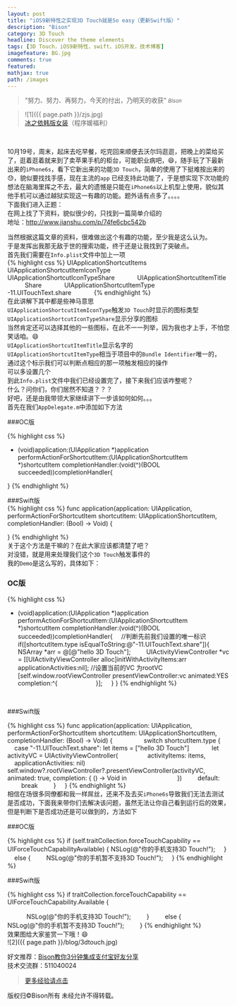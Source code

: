 ```yaml
---
layout: post
title: "iOS9新特性之实现3D Touch就是So easy（更新Swift版）"
description: "Bison"
category: 3D Touch
headline: Discover the theme elements
tags: [3D Touch，iOS9新特性，swift，iOS开发，技术博客]
imagefeature: BG.jpg
comments: true
featured: 
mathjax: true
path: /images
---
```


>&quot;努力、努力、再努力，今天的付出，乃明天的收获&quot;
><small><cite title="Plato">Bison</cite></small>

>![1]({{ page.path }}/zjs.jpg)<br>
>[冰之依韩版女装](http://allluckly.taobao.com/)（程序媛福利）<br>


<br>


10月19号，周末，起床去吃早餐，吃完回来顺便去沃尔玛逛逛，把晚上的菜给买了，逛着逛着就来到了卖苹果手机的柜台，可能职业病吧，😄，随手玩了下最新出来的`iPhone6s`，看下它新出来的功能`3D Touch`，简单的使用了下挺难按出来的😓，貌似要找找手感，现在主流的`app` 已经支持此功能了，于是想实现下次功能的想法在脑海里挥之不去，最大的遗憾是只能在`iPhone6s`以上机型上使用，貌似其他手机可以通过越狱实现这一有趣的功能。题外话有点多了。。。。<br>
下面我们进入正题：<br>
在网上找了下资料，貌似很少的，只找到一篇简单介绍的<br>
地址：http://www.jianshu.com/p/74fe6cbc542b<br>

当然根据这篇文章的资料，很难做出这个有趣的功能，至少我是这么认为。<br>
于是发挥出我那无敌于世的搜索功能，终于还是让我找到了突破点。<br>
首先我们需要在`Info.plist`文件中加上一项<br>
{% highlight css %}
<key>UIApplicationShortcutItems</key>
    <array>
        <dict>
            <key>UIApplicationShortcutItemIconType</key>
            <string>UIApplicationShortcutIconTypeShare</string>
            <key>UIApplicationShortcutItemTitle</key>
            <string>Share</string>
            <key>UIApplicationShortcutItemType</key>
            <string>-11.UITouchText.share</string>
        </dict>
    </array>
{% endhighlight %}
<br>
在此讲解下其中都是些神马意思<br>
`UIApplicationShortcutItemIconType`触发`3D Touch`时显示的图标类型<br>
`UIApplicationShortcutIconTypeShare`显示分享的图标<br>
当然肯定还可以选择其他的一些图标，在此不一一列举，因为我也才上手，不怕您笑话咱。😄<br>
`UIApplicationShortcutItemTitle`显示名字的<br>
`UIApplicationShortcutItemType`相当于项目中的`Bundle Identifier`唯一的，<br>
通过这个标示我们可以判断点相应的那一项触发相应的操作<br>
可以多设置几个<br>
到此`Info.plist`文件中我们已经设置完了，接下来我们应该咋整呢？<br>
什么？问你们，你们居然不知道？？？<br>
好吧，还是由我带领大家继续讲下一步该如何如何。。。<br>
首先在我们`AppDelegate.m`中添加如下方法<br>

###OC版<br>

{% highlight css %}
- (void)application:(UIApplication *)application 
performActionForShortcutItem:(UIApplicationShortcutItem *)shortcutItem
completionHandler:(void(^)(BOOL succeeded))completionHandler{

}
{% endhighlight %}

###Swift版<br>
{% highlight css %}
func application(application: UIApplication, performActionForShortcutItem shortcutItem: UIApplicationShortcutItem, completionHandler: (Bool) -> Void) {

}
{% endhighlight %}
<br>
关于这个方法是干嘛的？在此大家应该都清楚了吧？<br>
对没错，就是用来处理我们这个`3D Touch`触发事件的<br>
我的`Demo`是这么写的，具体如下：<br>

### OC版 <br>

{% highlight css %}
- (void)application:(UIApplication *)application performActionForShortcutItem:(UIApplicationShortcutItem *)shortcutItem completionHandler:(void(^)(BOOL succeeded))completionHandler{
    //判断先前我们设置的唯一标识
    if([shortcutItem.type isEqualToString:@"-11.UITouchText.share"]){
        NSArray *arr = @[@"hello 3D Touch"];
        UIActivityViewController *vc = [[UIActivityViewController alloc]initWithActivityItems:arr applicationActivities:nil];
//设置当前的VC 为rootVC
        [self.window.rootViewController presentViewController:vc animated:YES completion:^{
            
        }];
    }
}
{% endhighlight %}
<br>

###Swift版<br>

{% highlight css %}
func application(application: UIApplication, performActionForShortcutItem shortcutItem: UIApplicationShortcutItem, completionHandler: (Bool) -> Void) {
        
        switch shortcutItem.type {
        case "-11.UITouchText.share":
let items = ["hello 3D Touch"]
                let activityVC = UIActivityViewController(
                activityItems: items,
                applicationActivities: nil)
                self.window?.rootViewController?.presentViewController(activityVC, animated: true, completion: { () -> Void in
                
            })
        default:
            break
        }
    }
{% endhighlight %}
<br>
相信在场很多同僚都和我一样屌丝，还来不及去买`iPhone6s`导致我们无法去测试是否成功，下面我来带你们去解决该问题，虽然无法让你自己看到运行后的效果，但是判断下是否成功还是可以做到的，方法如下<br>

###OC版<br>

{% highlight css %}
if (self.traitCollection.forceTouchCapability == UIForceTouchCapabilityAvailable) {
        NSLog(@"你的手机支持3D Touch!");
    }
    else {
        NSLog(@"你的手机暂不支持3D Touch!");
    }
{% endhighlight %}
<br>

###Swift版<br>

{% highlight css %}
if traitCollection.forceTouchCapability == UIForceTouchCapability.Available {

           NSLog(@"你的手机支持3D Touch!");
        }
        else {
            NSLog(@"你的手机暂不支持3D Touch!");
        }
{% endhighlight %}
<br>
效果图给大家鉴赏一下哦！😄<br>
![2]({{ page.path }}/blog/3dtouch.jpg)<br>



好文推荐：[Bison教你3分钟集成支付宝好友分享](http://www.jianshu.com/p/05a3087cd796)<br>
技术交流群：511040024<br>
> [更多经验请点击](http://www.allluckly.cn/) <br>

版权归©Bison所有 未经允许不得转载。<br>




